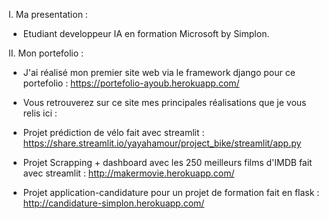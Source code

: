 I. Ma presentation :

- Etudiant developpeur IA en formation Microsoft by Simplon. 

II. Mon portefolio : 

- J'ai réalisé mon premier site web via le framework django pour ce portefolio : https://portefolio-ayoub.herokuapp.com/

- Vous retrouverez sur ce site mes principales réalisations que je vous relis ici :

- Projet prédiction de vélo fait avec streamlit : https://share.streamlit.io/yayahamour/project_bike/streamlit/app.py

- Projet Scrapping + dashboard avec les 250 meilleurs films d'IMDB fait avec streamlit : http://makermovie.herokuapp.com/

- Projet application-candidature pour un projet de formation fait en flask : http://candidature-simplon.herokuapp.com/

